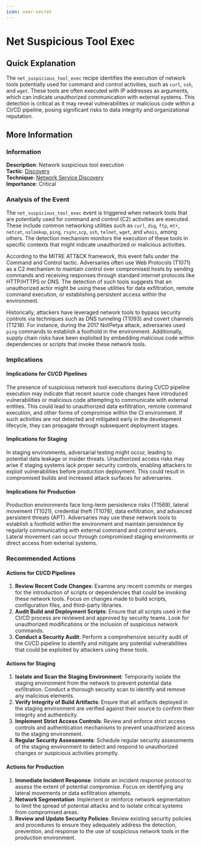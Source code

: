 ```yaml
---
icon: user-secret
---
```


# Net Suspicious Tool Exec

## Quick Explanation

The `net_suspicious_tool_exec` recipe identifies the execution of network tools potentially used for command and control activities, such as `curl`, `ssh`, and `wget`. These tools are often executed with IP addresses as arguments, which can indicate unauthorized communication with external systems. This detection is critical as it may reveal vulnerabilities or malicious code within a CI/CD pipeline, posing significant risks to data integrity and organizational reputation.

## More Information

### Information

**Description**: Network suspicious tool execution  
**Tactic**: [Discovery](../../mitre/tactics/TA0007.md)  
**Technique**: [Network Service Discovery](../../mitre/techniques/T1046.md)  
**Importance**: Critical

### Analysis of the Event

The `net_suspicious_tool_exec` event is triggered when network tools that are potentially used for command and control (C2) activities are executed. These include common networking utilities such as `curl`, `dig`, `ftp`, `mtr`, `netcat`, `nslookup`, `ping`, `rsync`,`scp`, `ssh`, `telnet`, `wget`, and `whois`, among others. The detection mechanism monitors the execution of these tools in specific contexts that might indicate unauthorized or malicious activities.

According to the MITRE ATT\&CK framework, this event falls under the Command and Control tactic. Adversaries often use Web Protocols (T1071) as a C2 mechanism to maintain control over compromised hosts by sending commands and receiving responses through standard internet protocols like HTTP/HTTPS or DNS. The detection of such tools suggests that an unauthorized actor might be using these utilities for data exfiltration, remote command execution, or establishing persistent access within the environment.

Historically, attackers have leveraged network tools to bypass security controls via techniques such as DNS tunneling (T1093) and covert channels (T1218). For instance, during the 2017 NotPetya attack, adversaries used `ping` commands to establish a foothold in the environment. Additionally, supply chain risks have been exploited by embedding malicious code within dependencies or scripts that invoke these network tools.

### Implications

#### Implications for CI/CD Pipelines

The presence of suspicious network tool executions during CI/CD pipeline execution may indicate that recent source code changes have introduced vulnerabilities or malicious code attempting to communicate with external entities. This could lead to unauthorized data exfiltration, remote command execution, and other forms of compromise within the CI environment. If such activities are not detected and mitigated early in the development lifecycle, they can propagate through subsequent deployment stages.

#### Implications for Staging

In staging environments, adversarial testing might occur, leading to potential data leakage or insider threats. Unauthorized access risks may arise if staging systems lack proper security controls, enabling attackers to exploit vulnerabilities before production deployment. This could result in compromised builds and increased attack surfaces for adversaries.

#### Implications for Production

Production environments face long-term persistence risks (T1569), lateral movement (T1021), credential theft (T1078), data exfiltration, and advanced persistent threats (APT). Adversaries may use these network tools to establish a foothold within the environment and maintain persistence by regularly communicating with external command and control servers. Lateral movement can occur through compromised staging environments or direct access from external systems.

### Recommended Actions

#### Actions for CI/CD Pipelines

1. **Review Recent Code Changes**: Examine any recent commits or merges for the introduction of scripts or dependencies that could be invoking these network tools. Focus on changes made to build scripts, configuration files, and third-party libraries.
2. **Audit Build and Deployment Scripts**: Ensure that all scripts used in the CI/CD process are reviewed and approved by security teams. Look for unauthorized modifications or the inclusion of suspicious network commands.
3. **Conduct a Security Audit**: Perform a comprehensive security audit of the CI/CD pipeline to identify and mitigate any potential vulnerabilities that could be exploited by attackers using these tools.

#### Actions for Staging

1. **Isolate and Scan the Staging Environment**: Temporarily isolate the staging environment from the network to prevent potential data exfiltration. Conduct a thorough security scan to identify and remove any malicious elements.
2. **Verify Integrity of Build Artifacts**: Ensure that all artifacts deployed in the staging environment are verified against their source to confirm their integrity and authenticity.
3. **Implement Strict Access Controls**: Review and enforce strict access controls and authentication mechanisms to prevent unauthorized access to the staging environment.
4. **Regular Security Assessments**: Schedule regular security assessments of the staging environment to detect and respond to unauthorized changes or suspicious activities promptly.

#### Actions for Production

1. **Immediate Incident Response**: Initiate an incident response protocol to assess the extent of potential compromise. Focus on identifying any lateral movements or data exfiltration attempts.
2. **Network Segmentation**: Implement or reinforce network segmentation to limit the spread of potential attacks and to isolate critical systems from compromised areas.
3. **Review and Update Security Policies**: Review existing security policies and procedures to ensure they adequately address the detection, prevention, and response to the use of suspicious network tools in the production environment.
